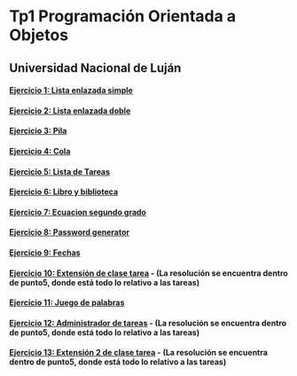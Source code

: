 # Tp1 Programación Orientada a Objetos
## Universidad Nacional de Luján

#### [Ejercicio 1: Lista enlazada simple](https://github.com/nicofpalma/Tp1-POO/tree/main/Tp1/src/ar/edu/unlu/poo/punto1)

#### [Ejercicio 2: Lista enlazada doble](https://github.com/nicofpalma/Tp1-POO/tree/main/Tp1/src/ar/edu/unlu/poo/punto2)

#### [Ejercicio 3: Pila](https://github.com/nicofpalma/Tp1-POO/tree/main/Tp1/src/ar/edu/unlu/poo/punto3)

#### [Ejercicio 4: Cola](https://github.com/nicofpalma/Tp1-POO/tree/main/Tp1/src/ar/edu/unlu/poo/punto4)

#### [Ejercicio 5: Lista de Tareas](https://github.com/nicofpalma/Tp1-POO/tree/main/Tp1/src/ar/edu/unlu/poo/punto5)


#### [Ejercicio 6: Libro y biblioteca](https://github.com/nicofpalma/Tp1-POO/tree/main/Tp1/src/ar/edu/unlu/poo/punto6)

#### [Ejercicio 7: Ecuacion segundo grado](https://github.com/nicofpalma/Tp1-POO/tree/main/Tp1/src/ar/edu/unlu/poo/punto7)

#### [Ejercicio 8: Password generator](https://github.com/nicofpalma/Tp1-POO/tree/main/Tp1/src/ar/edu/unlu/poo/punto8)

#### [Ejercicio 9: Fechas](https://github.com/nicofpalma/Tp1-POO/tree/main/Tp1/src/ar/edu/unlu/poo/punto9)

#### [Ejercicio 10: Extensión de clase tarea](https://github.com/nicofpalma/Tp1-POO/tree/main/Tp1/src/ar/edu/unlu/poo/punto5) - (La resolución se encuentra dentro de punto5, donde está todo lo relativo a las tareas)

#### [Ejercicio 11: Juego de palabras](https://github.com/nicofpalma/Tp1-POO/tree/main/Tp1/src/ar/edu/unlu/poo/punto11)

#### [Ejercicio 12: Administrador de tareas](https://github.com/nicofpalma/Tp1-POO/tree/main/Tp1/src/ar/edu/unlu/poo/punto5) - (La resolución se encuentra dentro de punto5, donde está todo lo relativo a las tareas)

#### [Ejercicio 13: Extensión 2 de clase tarea](https://github.com/nicofpalma/Tp1-POO/tree/main/Tp1/src/ar/edu/unlu/poo/punto5) - (La resolución se encuentra dentro de punto5, donde está todo lo relativo a las tareas)
